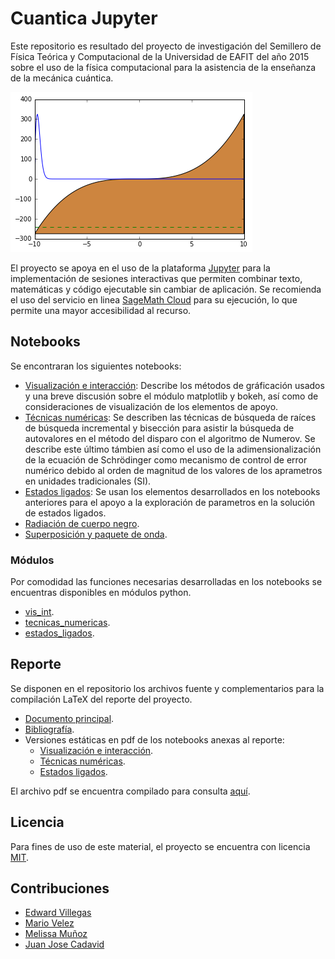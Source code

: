 # Cuantica Jupyter
Este repositorio es resultado del proyecto de investigación del Semillero de Física Teórica y Computacional de la Universidad de EAFIT del año 2015 sobre el uso de la física computacional para la asistencia de la enseñanza de la mecánica cuántica.  

![Imagen de ejemplo de simulación de potencial arbitrario](x2_4p03x3.png "Imagen de ejemplo de simulación de potencial arbitrario")  

El proyecto se apoya en el uso de la plataforma [Jupyter](http://jupyter.org/) para la implementación de sesiones interactivas que permiten combinar texto, matemáticas y código ejecutable sin cambiar de aplicación. Se recomienda el uso del servicio en linea [SageMath Cloud](https://cloud.sagemath.com/) para su ejecución, lo que permite una mayor accesibilidad al recurso.  
## Notebooks
Se encontraran los siguientes notebooks:  
 * [Visualización e interacción](vis_int.ipynb): Describe los métodos de gráficación usados y una breve discusión sobre el módulo matplotlib y bokeh, así como de consideraciones de visualización de los elementos de apoyo.  
 * [Técnicas numéricas](tecnicas_numericas.ipynb): Se describen las técnicas de búsqueda de raíces de búsqueda incremental y bisección para asistir la búsqueda de autovalores en el método del disparo con el algoritmo de Numerov. Se describe este último támbien así como el uso de la adimensionalización de la ecuación de Schrödinger como mecanismo de control de error numérico debido al orden de magnitud de los valores de los aprametros en unidades tradicionales (SI).  
 * [Estados ligados](estados_ligados.ipynb): Se usan los elementos desarrollados en los notebooks anteriores para el apoyo a la exploración de parametros en la solución de estados ligados.  
 * [Radiación de cuerpo negro](Blackbody_radiation.ipynb).  
 * [Superposición y paquete de onda](Superposicion.ipynb).  

### Módulos  
Por comodidad las funciones necesarias desarrolladas en los notebooks se encuentras disponibles en módulos python.  
* [vis_int](vis_int.py).  
* [tecnicas_numericas](tecnicas_numericas.py).  
* [estados_ligados](estados_ligados.py).  

## Reporte  

Se disponen en el repositorio los archivos fuente y complementarios para la compilación LaTeX del reporte del proyecto.  
* [Documento principal](ReporteArticulo.tex).
* [Bibliografía](reporte.bib).
* Versiones estáticas en pdf de los notebooks anexas al reporte:  
	* [Visualización e interacción](vis_int.pdf).
	* [Técnicas numéricas](tec_num.pdf).
	* [Estados ligados](est_lig.pdf).  


El archivo pdf se encuentra compilado para consulta [aquí](ReporteArticulo.pdf).  

## Licencia  
Para fines de uso de este material, el proyecto se encuentra con licencia [MIT](LICENSE).  

## Contribuciones  
* [Edward Villegas](https://github.com/orgs/fisicatyc/people/cosmoscalibur)
* [Mario Velez](https://github.com/orgs/fisicatyc/people/marioelkinvelez)
* [Melissa Muñoz](https://github.com/orgs/fisicatyc/people/melissaml05)
* [Juan Jose Cadavid](https://github.com/orgs/fisicatyc/people/Renzerth)

